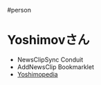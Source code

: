 #person




# Yoshimovさん

* NewsClipSync Conduit
* AddNewsClip Bookmarklet
* [Yoshimopedia](http://wiki.yoshimov.com/wiki.cgi)




